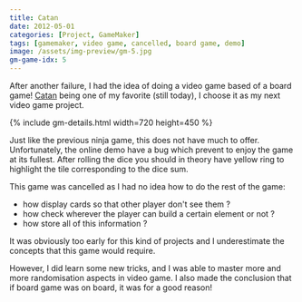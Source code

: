 ```yaml
---
title: Catan
date: 2012-05-01
categories: [Project, GameMaker]
tags: [gamemaker, video game, cancelled, board game, demo]
image: /assets/img-preview/gm-5.jpg
gm-game-idx: 5
---
```


After another failure, I had the idea of doing a video game based of a board game!
[Catan](https://en.wikipedia.org/wiki/Catan) being one of my favorite (still today),
I choose it as my next video game project.

{% include gm-details.html width=720 height=450 %}

Just like the previous ninja game, this does not have much to offer.
Unfortunately, the online demo have a bug which prevent to enjoy the game at its fullest.
After rolling the dice you should in theory have yellow ring to highlight the tile corresponding to the dice sum.

This game was cancelled as I had no idea how to do the rest of the game:
 - how display cards so that other player don't see them ?
 - how check wherever the player can build a certain element or not ?
 - how store all of this information ?

It was obviously too early for this kind of projects and I underestimate the concepts that this game would require.

However, I did learn some new tricks, and I was able to master more and more randomisation aspects in video game.
I also made the conclusion that if board game was on board, it was for a good reason!
